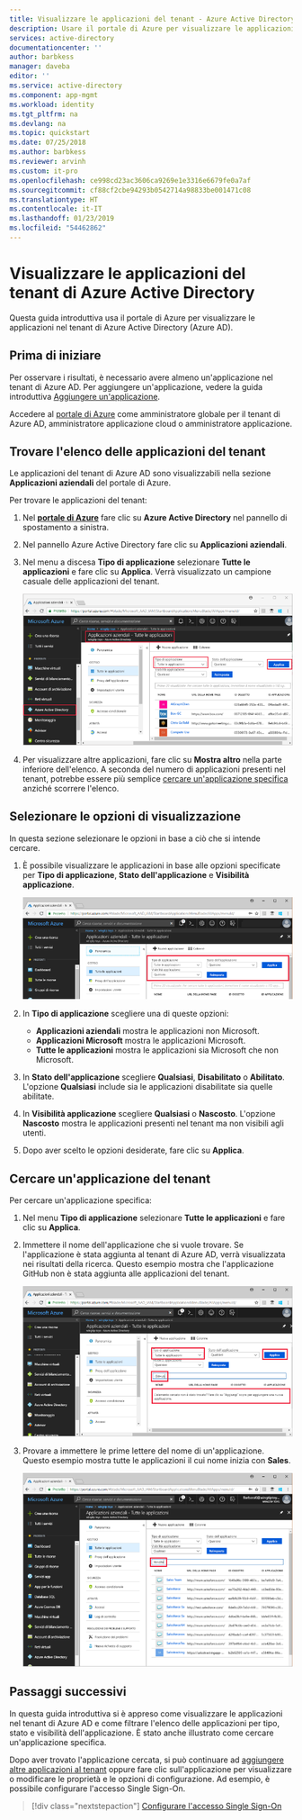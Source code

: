 ```yaml
---
title: Visualizzare le applicazioni del tenant - Azure Active Directory | Microsoft Docs
description: Usare il portale di Azure per visualizzare le applicazioni nel tenant di Azure Active Directory (Azure AD).
services: active-directory
documentationcenter: ''
author: barbkess
manager: daveba
editor: ''
ms.service: active-directory
ms.component: app-mgmt
ms.workload: identity
ms.tgt_pltfrm: na
ms.devlang: na
ms.topic: quickstart
ms.date: 07/25/2018
ms.author: barbkess
ms.reviewer: arvinh
ms.custom: it-pro
ms.openlocfilehash: ce998cd23ac3606ca9269e1e3316e6679fe0a7af
ms.sourcegitcommit: cf88cf2cbe94293b0542714a98833be001471c08
ms.translationtype: HT
ms.contentlocale: it-IT
ms.lasthandoff: 01/23/2019
ms.locfileid: "54462862"
---
```

# <a name="view-your-azure-active-directory-tenant-applications"></a>Visualizzare le applicazioni del tenant di Azure Active Directory

Questa guida introduttiva usa il portale di Azure per visualizzare le applicazioni nel tenant di Azure Active Directory (Azure AD).

## <a name="before-you-begin"></a>Prima di iniziare

Per osservare i risultati, è necessario avere almeno un'applicazione nel tenant di Azure AD. Per aggiungere un'applicazione, vedere la guida introduttiva [Aggiungere un'applicazione](add-application-portal.md).

Accedere al [portale di Azure](https://portal.azure.com) come amministratore globale per il tenant di Azure AD, amministratore applicazione cloud o amministratore applicazione.

## <a name="find-the-list-of-tenant-applications"></a>Trovare l'elenco delle applicazioni del tenant

Le applicazioni del tenant di Azure AD sono visualizzabili nella sezione **Applicazioni aziendali** del portale di Azure.

Per trovare le applicazioni del tenant:

1. Nel **[portale di Azure](https://portal.azure.com)** fare clic su **Azure Active Directory** nel pannello di spostamento a sinistra. 

2. Nel pannello Azure Active Directory fare clic su **Applicazioni aziendali**. 

3. Nel menu a discesa **Tipo di applicazione** selezionare **Tutte le applicazioni** e fare clic su **Applica**. Verrà visualizzato un campione casuale delle applicazioni del tenant.

    ![App aziendali](media/view-applications-portal/open-enterprise-apps.png)
   
4. Per visualizzare altre applicazioni, fare clic su **Mostra altro** nella parte inferiore dell'elenco. A seconda del numero di applicazioni presenti nel tenant, potrebbe essere più semplice [cercare un'applicazione specifica](#search-for-a-tenant-application) anziché scorrere l'elenco.

## <a name="select-viewing-options"></a>Selezionare le opzioni di visualizzazione

In questa sezione selezionare le opzioni in base a ciò che si intende cercare.

1. È possibile visualizzare le applicazioni in base alle opzioni specificate per **Tipo di applicazione**, **Stato dell'applicazione** e **Visibilità applicazione**. 

    ![Opzioni per la ricerca](media/view-applications-portal/search-options.png)

2. In **Tipo di applicazione** scegliere una di queste opzioni:

    - **Applicazioni aziendali** mostra le applicazioni non Microsoft.
    - **Applicazioni Microsoft** mostra le applicazioni Microsoft.
    - **Tutte le applicazioni** mostra le applicazioni sia Microsoft che non Microsoft.

3. In **Stato dell'applicazione** scegliere **Qualsiasi**, **Disabilitato** o **Abilitato**. L'opzione **Qualsiasi** include sia le applicazioni disabilitate sia quelle abilitate.

4. In **Visibilità applicazione** scegliere **Qualsiasi** o **Nascosto**. L'opzione **Nascosto** mostra le applicazioni presenti nel tenant ma non visibili agli utenti.

5. Dopo aver scelto le opzioni desiderate, fare clic su **Applica**.
 

## <a name="search-for-a-tenant-application"></a>Cercare un'applicazione del tenant

Per cercare un'applicazione specifica:

1. Nel menu **Tipo di applicazione** selezionare **Tutte le applicazioni** e fare clic su **Applica**.

2. Immettere il nome dell'applicazione che si vuole trovare. Se l'applicazione è stata aggiunta al tenant di Azure AD, verrà visualizzata nei risultati della ricerca. Questo esempio mostra che l'applicazione GitHub non è stata aggiunta alle applicazioni del tenant.

    ![Cercare un'applicazione](media/view-applications-portal/search-for-tenant-application.png)

3. Provare a immettere le prime lettere del nome di un'applicazione.  Questo esempio mostra tutte le applicazioni il cui nome inizia con **Sales**.

    ![Eseguire la ricerca con un prefisso](media/view-applications-portal/search-by-prefix.png)

## <a name="next-steps"></a>Passaggi successivi

In questa guida introduttiva si è appreso come visualizzare le applicazioni nel tenant di Azure AD e come filtrare l'elenco delle applicazioni per tipo, stato e visibilità dell'applicazione. È stato anche illustrato come cercare un'applicazione specifica.

Dopo aver trovato l'applicazione cercata, si può continuare ad [aggiungere altre applicazioni al tenant](add-application-portal.md) oppure fare clic sull'applicazione per visualizzare o modificare le proprietà e le opzioni di configurazione. Ad esempio, è possibile configurare l'accesso Single Sign-On. 

> [!div class="nextstepaction"]
> [Configurare l'accesso Single Sign-On](configure-single-sign-on-portal.md)


